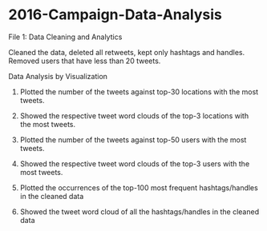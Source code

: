 # 2016-Campaign-Data-Analysis

File 1: Data Cleaning and Analytics

Cleaned the data, deleted all retweets, kept only hashtags and handles.
Removed users that have less than 20 tweets.

Data Analysis by Visualization

1. Plotted the number of the tweets against top-30 locations with the most tweets.

2. Showed the respective tweet word clouds of the top-3 locations with the most tweets.

3. Plotted the number of the tweets against top-50 users with the most tweets.

4. Showed the respective tweet word clouds of the top-3 users with the most tweets.

5. Plotted the occurrences of the top-100 most frequent hashtags/handles in the cleaned data

6. Showed the tweet word cloud of all the hashtags/handles in the cleaned data
